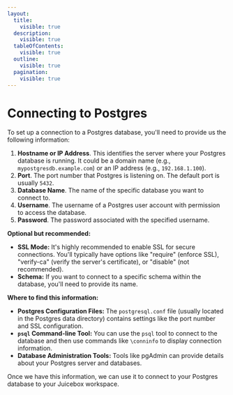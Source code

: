 ```yaml
---
layout:
  title:
    visible: true
  description:
    visible: true
  tableOfContents:
    visible: true
  outline:
    visible: true
  pagination:
    visible: true
---
```


# Connecting to Postgres

To set up a connection to a Postgres database, you'll need to provide us the following information:

1. **Hostname or IP Address**. This identifies the server where your Postgres database is running. It could be a domain name (e.g., `mypostgresdb.example.com`) or an IP address (e.g., `192.168.1.100`).
2. **Port**. The port number that Postgres is listening on. The default port is usually `5432`.
3. **Database Name**. The name of the specific database you want to connect to.
4. **Username**. The username of a Postgres user account with permission to access the database.
5. **Password**. The password associated with the specified username.

**Optional but recommended:**

* **SSL Mode:** It's highly recommended to enable SSL for secure connections. You'll typically have options like "require" (enforce SSL), "verify-ca" (verify the server's certificate), or "disable" (not recommended).  &#x20;
* **Schema:** If you want to connect to a specific schema within the database, you'll need to provide its name.

**Where to find this information:**

* **Postgres Configuration Files:** The `postgresql.conf` file (usually located in the Postgres data directory) contains settings like the port number and SSL configuration.
* **`psql` Command-line Tool:** You can use the `psql` tool to connect to the database and then use commands like `\conninfo` to display connection information.
* **Database Administration Tools:** Tools like pgAdmin can provide details about your Postgres server and databases.

Once we have this information, we can use it to connect to your Postgres database to your Juicebox workspace.
